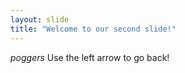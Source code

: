 ```yaml
---
layout: slide
title: "Welcome to our second slide!"
---
```

*poggers*
Use the left arrow to go back!
